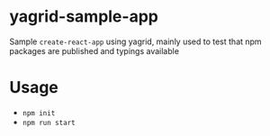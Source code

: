 # yagrid-sample-app

Sample `create-react-app` using yagrid, mainly used to test that npm packages are published and typings available

# Usage

* `npm init`
* `npm run start`
